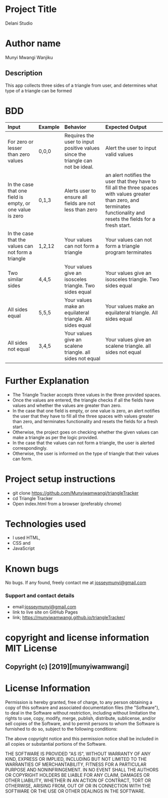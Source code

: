# Project Title
Delani Studio

# Author name
 Munyi Mwangi Wanjiku

## Description
This app collects three sides of a triangle from user, and determines what type of a triangle can be formed

# BDD

| Input   |Example|  Behavior | Expected Output|
|:---------|:-------|:---------|:--------------|
|For zero or lesser than zero values|0,0,0| Requires the user to input positive values since the triangle can not be ideal.| Alert the user to input valid values|
|In the case that one field is empty, or one value is zero|0,1,3|Alerts user to ensure all fields are not less than zero|an alert notifies the user that they have to fill all the three spaces with values greater than zero, and terminates functionality and resets the fields for a fresh start.
|In the case that the values can not form a triangle|1,2,12|Your values can not form a triangle| Your values can not form a triangle program terminates|
|Two similar sides|4,4,5|Your values give an isosceles triangle. Two sides equal|Your values give an isosceles triangle. Two sides equal|
|All sides equal| 5,5,5 |Your values make an equilateral triangle. All sides equal|Your values make an equilateral triangle. All sides equal|
|All sides not equal|3,4,5|Your values give an scalene triangle. all sides not equal|Your values give an scalene triangle. all sides not equal|

# Further Explanation
* The Triangle Tracker accepts three values in the three provided spaces.
* Once the values are entered, the triangle checks if all the fields have values and whether the values are greater than zero.
* In the case that one field is empty, or one value is zero, an alert notifies the user that they have to fill all the three spaces with values greater than zero, and terminates functionality and resets the fields for a fresh start.
* Otherwise, the project goes on checking whether the given values can make a triangle as per the logic provided.
* In the case that the values can not form a triangle, the user is alerted correspondingly.
* Otherwise, the user is informed on the type of triangle that their values can form.

# Project setup instructions
* git clone <https://github.com/Munyiwamwangi/triangleTracker>
* cd Triangle Tracker
* Open index.html from a browser (preferably chrome)

# Technologies used
* I used HTML,
* CSS and
* JavaScript

# Known bugs
 No bugs. If any found, freely contact me at josseymunyi@gmail.com

 ### Support and contact details
 * email:josseymunyi@gmail.com
 * link to live site on GitHub Pages
 * link; <https://munyiwamwangi.github.io/triangleTracker/>

# copyright and license information MIT License

## Copyright (c) [2019][munyiwamwangi]

# License Information

Permission is hereby granted, free of charge, to any person obtaining a copy of this software and associated documentation files (the "Software"), to deal in the Software without restriction, including without limitation the rights to use, copy, modify, merge, publish, distribute, sublicense, and/or sell copies of the Software, and to permit persons to whom the Software is furnished to do so, subject to the following conditions:

The above copyright notice and this permission notice shall be included in all copies or substantial portions of the Software.

THE SOFTWARE IS PROVIDED "AS IS", WITHOUT WARRANTY OF ANY KIND, EXPRESS OR IMPLIED, INCLUDING BUT NOT LIMITED TO THE WARRANTIES OF MERCHANTABILITY, FITNESS FOR A PARTICULAR PURPOSE AND NONINFRINGEMENT. IN NO EVENT SHALL THE AUTHORS OR COPYRIGHT HOLDERS BE LIABLE FOR ANY CLAIM, DAMAGES OR OTHER LIABILITY, WHETHER IN AN ACTION OF CONTRACT, TORT OR OTHERWISE, ARISING FROM, OUT OF OR IN CONNECTION WITH THE SOFTWARE OR THE USE OR OTHER DEALINGS IN THE SOFTWARE.
